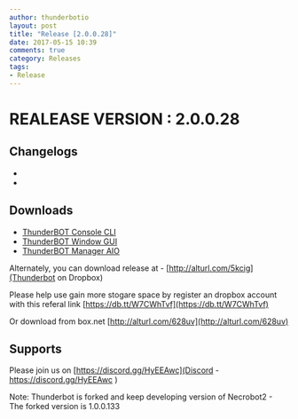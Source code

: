 ```yaml
---
author: thunderbotio
layout: post
title: "Release [2.0.0.28]"
date: 2017-05-15 10:39
comments: true
category: Releases
tags:
- Release
---
```


# REALEASE VERSION : 2.0.0.28

## Changelogs
- 
- 

## Downloads
- [ThunderBOT Console CLI](/releases/2.0.0.28/ThunderBOT.CLI.zip)
- [ThunderBOT Window GUI](/releases/2.0.0.28/ThunderBOT.Win.zip)
- [ThunderBOT Manager AIO](/releases/2.0.0.28/ThunderBOT.Manager.zip)

Alternately, you can download release at - [http://alturl.com/5kcig](Thunderbot on Dropbox)

Please help use gain more stogare space by register an dropbox account with this referal link [https://db.tt/W7CWhTvf](https://db.tt/W7CWhTvf)

Or download from box.net [http://alturl.com/628uv](http://alturl.com/628uv)

## Supports

Please join us on [https://discord.gg/HyEEAwc](Discord - https://discord.gg/HyEEAwc )

Note: Thunderbot is forked and keep developing version of Necrobot2 - The forked version is 1.0.0.133
